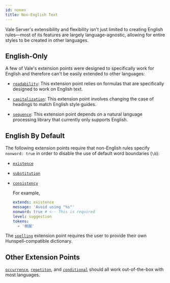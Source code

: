 ```yaml
---
id: nonen
title: Non-English Text
---
```


Vale Server's extensibility and flexibility isn't just limited to creating English rules&mdash;most of its features are largely language-agnostic, allowing for entire styles to be created in other
languages.

## English-Only

A few of Vale's extension points were designed to specifically work for English and therefore can't be easily extended to other languages:

- [`readability`](style#readability): This extension point relies on formulas that
  are specifically designed to work on English text.

- [`capitalization`](style#capitalization): This extension point involves changing
  the case of headings to match English style guides.

- [`sequence`](style#sequence-v170): This extension point depends on a natural
  language processing library that currently only supports English.

## English By Default

The following extension points require that non-English rules specify
`nonword: true` in order to disable the use of default word boundaries (`\b`):

- [`existence`](style#existence)

- [`substitution`](style#substitution)

- [`consistency`](style#consistency)

    For example,

    ```yaml
    extends: existence
    message: 'Avoid using "%s"'
    nonword: true # <-- This is required
    level: suggestion
    tokens:
      - '根据'
    ```

The [`spelling`](style#spelling) extension point requires the user to provide their own Hunspell-compatible dictionary.

## Other Extension Points

[`occurrence`](style#occurrence), [`repetiton`](style#repetition), and [`conditional`](style#conditional) should all work out-of-the-box with most languages.
